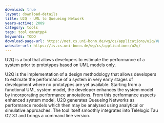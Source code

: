 ```yaml
---
download: true
layout: download-details
title: U2Q - UML to Queueing Network
years-active: 2009
category: tools
tags: tool omnetpp4
keywords: TODO
download-page-url: https://net.cs.uni-bonn.de/wg/cs/applications/u2q/#Download
website-url: https://iv.cs.uni-bonn.de/wg/cs/applications/u2q/
---
```


U2Q is a tool that allows developers to estimate the performance of a system
prior to prototypes based on UML models only.

U2Q is the implementation of a design methodology that allows developers to
estimate the performance of a system in very early stages of development where
no prototypes are yet available. Starting from a functional UML system model,
the developer enhances the system model by incorporating performance annotations.
From this performance aspects enhanced system model, U2Q generates Queueing
Networks as performance models which then may be analysed using analytical or
simulative approaches. The tool itself smoothly integrates into Telelogic Tau
G2 3.1 and brings a command line version.
